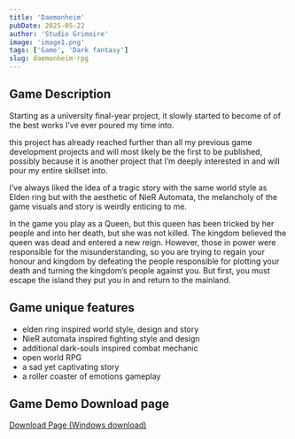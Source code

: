 ```yaml
---
title: 'Daemonheim'
pubDate: 2025-05-22
author: 'Studio Grimoire'
image: 'image1.png'
tags: ['Game', 'Dark fantasy']
slug: daemonheim-rpg
---
```


## Game Description

Starting as a university final-year project, it slowly started to become of of the best works I’ve ever poured my time into.

this project has already reached further than all my previous game development projects and will most likely be the first to be published, possibly because it is another project that I’m deeply interested in and will pour my entire skillset into.

I’ve always liked the idea of a tragic story with the same world style as Elden ring but with the aesthetic of NieR Automata, the melancholy of the game visuals and story is weirdly enticing to me.

In the game you play as a Queen, but this queen has been tricked by her people and into her death, but she was not killed. The kingdom believed the queen was dead and entered a new reign. However, those in power were responsible for the misunderstanding, so you are trying to regain your honour and kingdom by defeating the people responsible for plotting your death and turning the kingdom’s people against you. But first, you must escape the island they put you in and return to the mainland.

## Game unique features

- elden ring inspired world style, design and story
- NieR automata inspired fighting style and design
- additional dark-souls inspired combat mechanic
- open world RPG
- a sad yet captivating story
- a roller coaster of emotions gameplay

## Game Demo Download page

[Download Page (Windows download)](https://studio-grimoire.itch.io/daemonheim)